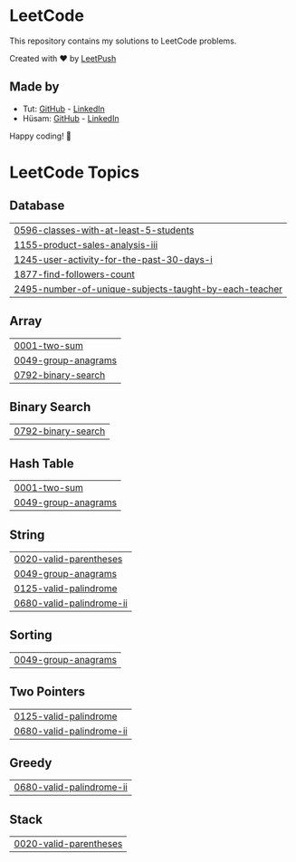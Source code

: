 # LeetCode

This repository contains my solutions to LeetCode problems.

Created with :heart: by [LeetPush](https://github.com/husamahmud/LeetPush)

 ## Made by 
 - Tut: [GitHub](https://github.com/TutTrue) - [LinkedIn](https://www.linkedin.com/in/mahmoud-hamdy-8b6825245/)
 - Hüsam: [GitHub](https://github.com/husamahmud) - [LinkedIn](https://www.linkedin.com/in/husamahmud/)

 Happy coding! 🚀
<!---LeetCode Topics Start-->
# LeetCode Topics
## Database
|  |
| ------- |
| [0596-classes-with-at-least-5-students](https://github.com/Mariam-maghraby/LeetCode-Problems-Solutions/tree/master/0596-classes-with-at-least-5-students) |
| [1155-product-sales-analysis-iii](https://github.com/Mariam-maghraby/LeetCode-Problems-Solutions/tree/master/1155-product-sales-analysis-iii) |
| [1245-user-activity-for-the-past-30-days-i](https://github.com/Mariam-maghraby/LeetCode-Problems-Solutions/tree/master/1245-user-activity-for-the-past-30-days-i) |
| [1877-find-followers-count](https://github.com/Mariam-maghraby/LeetCode-Problems-Solutions/tree/master/1877-find-followers-count) |
| [2495-number-of-unique-subjects-taught-by-each-teacher](https://github.com/Mariam-maghraby/LeetCode-Problems-Solutions/tree/master/2495-number-of-unique-subjects-taught-by-each-teacher) |
## Array
|  |
| ------- |
| [0001-two-sum](https://github.com/Mariam-maghraby/LeetCode-Problems-Solutions/tree/master/0001-two-sum) |
| [0049-group-anagrams](https://github.com/Mariam-maghraby/LeetCode-Problems-Solutions/tree/master/0049-group-anagrams) |
| [0792-binary-search](https://github.com/Mariam-maghraby/LeetCode-Problems-Solutions/tree/master/0792-binary-search) |
## Binary Search
|  |
| ------- |
| [0792-binary-search](https://github.com/Mariam-maghraby/LeetCode-Problems-Solutions/tree/master/0792-binary-search) |
## Hash Table
|  |
| ------- |
| [0001-two-sum](https://github.com/Mariam-maghraby/LeetCode-Problems-Solutions/tree/master/0001-two-sum) |
| [0049-group-anagrams](https://github.com/Mariam-maghraby/LeetCode-Problems-Solutions/tree/master/0049-group-anagrams) |
## String
|  |
| ------- |
| [0020-valid-parentheses](https://github.com/Mariam-maghraby/LeetCode-Problems-Solutions/tree/master/0020-valid-parentheses) |
| [0049-group-anagrams](https://github.com/Mariam-maghraby/LeetCode-Problems-Solutions/tree/master/0049-group-anagrams) |
| [0125-valid-palindrome](https://github.com/Mariam-maghraby/LeetCode-Problems-Solutions/tree/master/0125-valid-palindrome) |
| [0680-valid-palindrome-ii](https://github.com/Mariam-maghraby/LeetCode-Problems-Solutions/tree/master/0680-valid-palindrome-ii) |
## Sorting
|  |
| ------- |
| [0049-group-anagrams](https://github.com/Mariam-maghraby/LeetCode-Problems-Solutions/tree/master/0049-group-anagrams) |
## Two Pointers
|  |
| ------- |
| [0125-valid-palindrome](https://github.com/Mariam-maghraby/LeetCode-Problems-Solutions/tree/master/0125-valid-palindrome) |
| [0680-valid-palindrome-ii](https://github.com/Mariam-maghraby/LeetCode-Problems-Solutions/tree/master/0680-valid-palindrome-ii) |
## Greedy
|  |
| ------- |
| [0680-valid-palindrome-ii](https://github.com/Mariam-maghraby/LeetCode-Problems-Solutions/tree/master/0680-valid-palindrome-ii) |
## Stack
|  |
| ------- |
| [0020-valid-parentheses](https://github.com/Mariam-maghraby/LeetCode-Problems-Solutions/tree/master/0020-valid-parentheses) |
<!---LeetCode Topics End-->